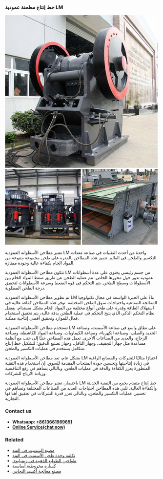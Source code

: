 <h3>خط إنتاج مطحنة عمودية LM</h3><img src='1701850884.jpg' alt=''><p>تعتبر مطاحن الأسطوانة العمودية LM واحدة من أحدث التقنيات في صناعة معدات التكسير والطحن في العالم. تتميز هذه المطاحن بالقدرة على طحن مجموعة متنوعة من المواد الخام بكفاءة عالية وجودة ممتازة.</p><p>تتكون مطاحن الأسطوانة العمودية LM من جسم رئيسي يحتوي على عدة أسطوانات عمودية تدور حول محورها الخاص. تتم عملية الطحن عن طريق ضغط المواد الخام بين الأسطوانات وسطح الطحن. يتم التحكم في قوة الضغط وسرعة الأسطوانات لتحقيق درجة الطحن المطلوبة.</p><p>تم تطوير مطاحن الأسطوانة العمودية LM بناءً على الخبرة الواسعة في مجال تكنولوجيا المعالجة الصناعية واحتياجات سوق الطحن المختلفة. توفر هذه المطاحن كفاءة عالية في استهلاك الطاقة وقدرة على طحن أنواع مختلفة من المواد الخام بشكل مستدام. بفضل نظام التحكم الذكي الذي يتيح التحكم في عملية الطحن بدقة عالية، يتم تحقيق استخدام فعال للموارد وتحقيق أقصى إنتاجية ممكنة.</p><p>تستخدم مطاحن الأسطوانة العمودية LM على نطاق واسع في صناعة الأسمنت، وصناعة الحديد والصلب، وصناعة الكهرباء، وصناعة الكيماويات، وصناعة المواد الكاشطة، وصناعة الزجاج، والعديد من الصناعات الأخرى. تعمل هذه المطاحن جنبًا إلى جنب مع أنظمة مساعدة مثل جهاز التجفيف، وجهاز الناقل، وجهاز تصنيع الدقيق؛ لتشكيل خط إنتاج متكامل يستخدم في عمليات التكسير والطحن.</p><p>بشكل عام، تعد مطاحن الأسطوانة العمودية LM اختيارًا مثاليًا للشركات والمصانع الراغبة في زيادة إنتاجيتها وتحسين جودة المنتجات المقدمة للسوق. إن استخدام هذه التقنية المتطورة يعزز الكفاءة والدقة في عمليات الطحن، وبالتالي يساهم في رفع التنافسية وزيادة الارباح للشركات.</p><p>باختصار، تعتبر مطاحن الأسطوانة العمودية LM خط إنتاج متقدم يجمع بين التقنية الحديثة والكفاءة العالية. تلبي هذه المطاحن احتياجات العديد من الصناعات المختلفة وتساهم في تحسين عمليات التكسير والطحن، وبالتالي تعزز قدرة الشركات في تحقيق أهدافها التجارية.</p><h3>Contact us</h3><ul><li><strong>Whatsapp:&nbsp;<a href="https://wa.me/8613661969651">+8613661969651</a></strong></li><li><a href="https://swt.shibang-china.com/?git&amp;zhl&amp;خط إنتاج مطحنة عمودية LM"><strong>Online Service(chat now)</strong></a></li></ul><h3>Related</h3><ul><li><a href='مصنع البنتونيت في الهند.md'>مصنع البنتونيت في الهند</a></li><li><a href='تكلفة وحدة طحن الأسمنت في الهند.md'>تكلفة وحدة طحن الأسمنت في الهند</a></li><li><a href='طواحين الطوابع الذهبية في زيمبابوي.md'>طواحين الطوابع الذهبية في زيمبابوي</a></li><li><a href='كسارة مخروطية أساسية.md'>كسارة مخروطية أساسية</a></li><li><a href='مصنع معالجة أكسيد النحاس.md'>مصنع معالجة أكسيد النحاس</a></li></ul>